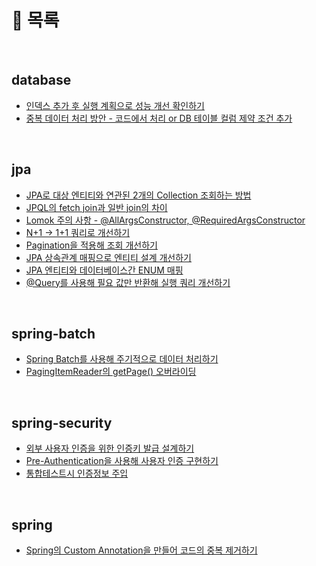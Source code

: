 # 🐥 목록

<br>

## database
- [인덱스 추가 후 실행 계획으로 성능 개선 확인하기](https://github.com/sw-develop/Today-I-Learn/blob/main/database/%EC%9D%B8%EB%8D%B1%EC%8A%A4_%EC%B6%94%EA%B0%80_%EC%A1%B0%ED%9A%8C%EC%BF%BC%EB%A6%AC_%EC%84%B1%EB%8A%A5%EA%B0%9C%EC%84%A0.md)
- [중복 데이터 처리 방안 - 코드에서 처리 or DB 테이블 컬럼 제약 조건 추가](https://github.com/sw-develop/Today-I-Learn/blob/main/database/%EC%A4%91%EB%B3%B5_%EB%8D%B0%EC%9D%B4%ED%84%B0_%EC%B2%98%EB%A6%AC_%EB%B0%A9%EC%95%88.md)

<br>

## jpa
- [JPA로 대상 엔티티와 연관된 2개의 Collection 조회하는 방법](https://github.com/sw-develop/Today-I-Learn/blob/main/jpa/JPA%EB%A1%9C_2%EA%B0%9C%EC%9D%98_Collection_%EC%A1%B0%ED%9A%8C%ED%95%98%EA%B8%B0.md)
- [JPQL의 fetch join과 일반 join의 차이](https://github.com/sw-develop/Today-I-Learn/blob/main/jpa/JPQL_fetch_join%EA%B3%BC_%EC%9D%BC%EB%B0%98_join%EC%9D%98_%EC%B0%A8%EC%9D%B4.md)
- [Lomok 주의 사항 - @AllArgsConstructor, @RequiredArgsConstructor](https://github.com/sw-develop/Today-I-Learn/blob/main/jpa/Lombok_%EC%A3%BC%EC%9D%98%EC%82%AC%ED%95%AD.md)
- [N+1 → 1+1 쿼리로 개선하기](https://github.com/sw-develop/Today-I-Learn/blob/main/jpa/N%2B1%EC%9D%84_1%2B1%EC%BF%BC%EB%A6%AC%EB%A1%9C_%EA%B0%9C%EC%84%A0%ED%95%98%EA%B8%B0.md)
- [Pagination을 적용해 조회 개선하기](https://github.com/sw-develop/Today-I-Learn/blob/main/jpa/Pagination_%EC%A0%81%EC%9A%A9%ED%95%B4_%EC%A1%B0%ED%9A%8C_%EA%B0%9C%EC%84%A0%ED%95%98%EA%B8%B0.md)
- [JPA 상속관계 매핑으로 엔티티 설계 개선하기](https://github.com/sw-develop/Today-I-Learn/blob/main/jpa/%EC%83%81%EC%86%8D%EA%B4%80%EA%B3%84%EB%A7%A4%ED%95%91%EC%9C%BC%EB%A1%9C_%EC%97%94%ED%8B%B0%ED%8B%B0_%EC%84%A4%EA%B3%84_%EA%B0%9C%EC%84%A0%ED%95%98%EA%B8%B0.md)
- [JPA 엔티티와 데이터베이스간 ENUM 매핑](https://github.com/sw-develop/Today-I-Learn/blob/main/jpa/%EC%97%94%ED%8B%B0%ED%8B%B0%EC%99%80_DB%EA%B0%84_ENUM%EB%A7%A4%ED%95%91.md)
- [@Query를 사용해 필요 값만 반환해 실행 쿼리 개선하기](https://github.com/sw-develop/Today-I-Learn/blob/main/jpa/%ED%95%84%EC%9A%94%EA%B0%92%EB%A7%8C_%EB%B0%98%ED%99%98%ED%95%98%EC%97%AC_%EC%8B%A4%ED%96%89%EC%BF%BC%EB%A6%AC_%EA%B0%9C%EC%84%A0%ED%95%98%EA%B8%B0.md)

<br>

## spring-batch
- [Spring Batch를 사용해 주기적으로 데이터 처리하기](https://github.com/sw-develop/Today-I-Learn/blob/main/spring-batch/SpringBatch%EB%A5%BC_%EC%82%AC%EC%9A%A9%ED%95%B4_%EC%A3%BC%EA%B8%B0%EC%A0%81%EC%9C%BC%EB%A1%9C_%EB%8D%B0%EC%9D%B4%ED%84%B0_%EC%B2%98%EB%A6%AC.md)
- [PagingItemReader의 getPage() 오버라이딩](https://github.com/sw-develop/Today-I-Learn/blob/main/spring-batch/PagingItemReader%EC%9D%98_getPage()_%EC%98%A4%EB%B2%84%EB%9D%BC%EC%9D%B4%EB%94%A9.md)

<br>

## spring-security
- [외부 사용자 인증을 위한 인증키 발급 설계하기](https://github.com/sw-develop/Today-I-Learn/blob/main/spring-security/%EC%99%B8%EB%B6%80_%EC%82%AC%EC%9A%A9%EC%9E%90_%EC%9D%B8%EC%A6%9D%EC%9D%84_%EC%9C%84%ED%95%9C_%EC%9D%B8%EC%A6%9D%ED%82%A4_%EB%B0%9C%EA%B8%89_%EC%84%A4%EA%B3%84.md)
- [Pre-Authentication을 사용해 사용자 인증 구현하기](https://github.com/sw-develop/Today-I-Learn/blob/main/spring-security/Pre-Authentication%EC%9D%84_%EC%82%AC%EC%9A%A9%ED%95%B4_%EC%82%AC%EC%9A%A9%EC%9E%90_%EC%9D%B8%EC%A6%9D_%EA%B5%AC%ED%98%84%ED%95%98%EA%B8%B0.md)
- [통합테스트시 인증정보 주입](https://github.com/sw-develop/Today-I-Learn/blob/main/spring-security/%ED%86%B5%ED%95%A9%ED%85%8C%EC%8A%A4%ED%8A%B8%EC%8B%9C_%EC%9D%B8%EC%A6%9D%EC%A0%95%EB%B3%B4%EC%A3%BC%EC%9E%85.md)

<br>

## spring
- [Spring의 Custom Annotation을 만들어 코드의 중복 제거하기](https://github.com/sw-develop/Today-I-Learn/blob/main/spring/custom_annotation%EC%9D%84_%EB%A7%8C%EB%93%A4%EC%96%B4_%EC%BD%94%EB%93%9C%EC%9D%98_%EC%A4%91%EB%B3%B5%EC%A0%9C%EA%B1%B0.md#-%EC%83%81%ED%99%A9)

<br>
